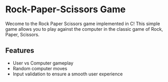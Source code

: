 <h1>Rock-Paper-Scissors Game</h1>
<p>Wecome to the Rock Paper Scissors game implemented in C! This simple game allows you to play against the computer in the classic game of Rock, Paper, Scissors.</p>

<h2>Features</h2>
<ul>
  <li>User vs Computer gameplay</li>
  <li>Random computer moves</li>
  <li>Input validation to ensure a smooth user experience</li>
</ul>
